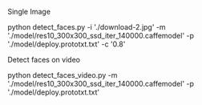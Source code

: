 
Single Image

 python detect_faces.py -i './download-2.jpg' -m './model/res10_300x300_ssd_iter_140000.caffemodel' -p './model/deploy.prototxt.txt' -c '0.8'



Detect faces on video

python detect_faces_video.py  -m './model/res10_300x300_ssd_iter_140000.caffemodel' -p './model/deploy.prototxt.txt'
